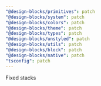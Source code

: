 ```yaml
---
"@design-blocks/primitives": patch
"@design-blocks/system": patch
"@design-blocks/colors": patch
"@design-blocks/theme": patch
"@design-blocks/types": patch
"@design-blocks/unstyled": patch
"@design-blocks/utils": patch
"@design-blocks/block": patch
"@design-blocks/native": patch
"tsconfig": patch
---
```


Fixed stacks
